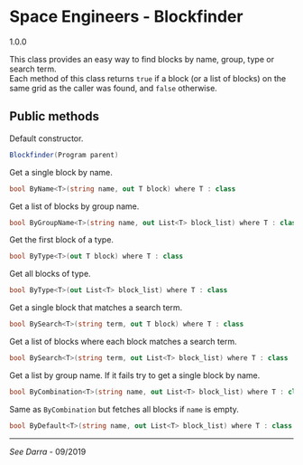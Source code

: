 # Space Engineers - Blockfinder
1.0.0

This class provides an easy way to find blocks by name, group, type or search term.<br>Each method of this class returns `true` if a block (or a list of blocks) on the same grid as the caller was found, and `false` otherwise.

## Public methods
Default constructor.
```C#
Blockfinder(Program parent)
```
Get a single block by name.
```C#
bool ByName<T>(string name, out T block) where T : class
```
Get a list of blocks by group name.
```C#
bool ByGroupName<T>(string name, out List<T> block_list) where T : class
```
Get the first block of a type.
```C#
bool ByType<T>(out T block) where T : class
```
Get all blocks of type.
```C#
bool ByType<T>(out List<T> block_list) where T : class
```
Get a single block that matches a search term.
```C#
bool BySearch<T>(string term, out T block) where T : class
```
Get a list of blocks where each block matches a search term.
```C#
bool BySearch<T>(string term, out List<T> block_list) where T : class
```
Get a list by group name. If it fails try to get a single block by name.
```C#
bool ByCombination<T>(string name, out List<T> block_list) where T : class
```
Same as `ByCombination` but fetches all blocks if `name` is empty.
```C#
bool ByDefault<T>(string name, out List<T> block_list) where T : class
```
---
*See Darra* - 09/2019
